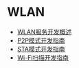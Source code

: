 # WLAN<!--wlan-->

- [WLAN服务开发概述](wlan-overview.md)
- [P2P模式开发指南](p2p-development-guide.md)
- [STA模式开发指南](sta-development-guide.md)
- [Wi-Fi扫描开发指南](scan-development-guide.md)